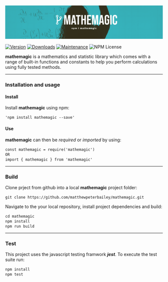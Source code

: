 ![Mathemagic](https://raw.githubusercontent.com/matthewpeterbailey/mathemagic/master/images/mathemagic.png)

[![Version](https://img.shields.io/npm/v/mathemagic.svg)](https://www.npmjs.com/package/mathemagic) [![Downloads](https://img.shields.io/npm/dm/mathemagic.svg)](https://www.npmjs.com/package/mathemagic) [![Maintenance](https://img.shields.io/maintenance/yes/2020.svg)](https://github.com/matthewpeterbailey/mathemagic/graphs/commit-activity) ![NPM License](https://img.shields.io/npm/l/mathemagic.svg)

**mathemagic** is a mathematics and statistic library which comes with a range of built-in functions and constants to help you perform calculations using fully tested methods.

---

### Installation and usage

#### Install

Install **mathemagic** using npm:

```
'npm install mathemagic --save'
```

#### Use

**mathemagic** can then be _required_ or _imported_ by using:

```
const mathemagic = require('mathemagic')
OR
import { mathemagic } from 'mathemagic'
```

---

### Build

Clone prject from github into a local **mathemagic** project folder:

```
git clone https://github.com/matthewpeterbailey/mathemagic.git
```

Navigate to the your local repository, install project dependencies and build:

```
cd mathemagic
npm install
npm run build
```

---

### Test

This project uses the javascript testing framwork **_jest_**. To execute the test suite run:

```
npm install
npm test
```
